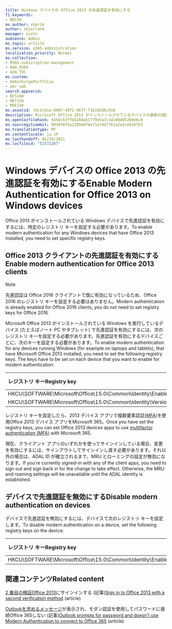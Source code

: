 ```yaml
---
title: Windows デバイスの Office 2013 の先進認証を有効にする
f1.keywords:
- NOCSH
ms.author: sharik
author: skjerland
manager: scotv
audience: Admin
ms.topic: article
ms.service: o365-administration
localization_priority: Normal
ms.collection:
- M365-subscription-management
- Adm_O365
- Adm_TOC
ms.custom:
- AdminSurgePortfolio
- okr_smb
search.appverid:
- BCS160
- MET150
- MOE150
ms.assetid: 7dc1c01a-090f-4971-9677-f1b192d6c910
description: Microsoft Office 2013 がインストールされているデバイスの最新の認証を有効にするレジストリ キーの設定方法を説明します。
ms.openlocfilehash: d358cb2ffb4284a51779e5a7c1dc894052b9ebc0
ms.sourcegitcommit: 0936f075a1205b8f8a71a7dd7761a2e2ce6167b3
ms.translationtype: MT
ms.contentlocale: ja-JP
ms.lasthandoff: 05/19/2021
ms.locfileid: "52572287"
---
```

# <a name="enable-modern-authentication-for-office-2013-on-windows-devices"></a><span data-ttu-id="3ae68-103">Windows デバイスの Office 2013 の先進認証を有効にする</span><span class="sxs-lookup"><span data-stu-id="3ae68-103">Enable Modern Authentication for Office 2013 on Windows devices</span></span>

<span data-ttu-id="3ae68-104">Office 2013 がインストールされている Windows デバイスで先進認証を有効にするには、特定のレジストリ キーを設定する必要があります。</span><span class="sxs-lookup"><span data-stu-id="3ae68-104">To enable modern authentication for any Windows devices that have Office 2013 installed, you need to set specific registry keys.</span></span>
  
## <a name="enable-modern-authentication-for-office-2013-clients"></a><span data-ttu-id="3ae68-105">Office 2013 クライアントの先進認証を有効にする</span><span class="sxs-lookup"><span data-stu-id="3ae68-105">Enable modern authentication for Office 2013 clients</span></span>

> [!NOTE]
> <span data-ttu-id="3ae68-106">先進認証は Office 2016 クライアントで既に有効になっているため、Office 2016 のレジストリ キーを設定する必要はありません。</span><span class="sxs-lookup"><span data-stu-id="3ae68-106">Modern authentication is already enabled for Office 2016 clients, you do not need to set registry keys for Office 2016.</span></span> 
  
<span data-ttu-id="3ae68-p101">Microsoft Office 2013 がインストールされている Windows を実行しているデバイス (たとえばノート PC やタブレット) で先進認証を有効にするには、次のレジストリ キーを設定する必要があります。先進認証を有効にするデバイスごとに、次のキーを設定する必要があります。</span><span class="sxs-lookup"><span data-stu-id="3ae68-p101">To enable modern authentication for any devices running Windows (for example on laptops and tablets), that have Microsoft Office 2013 installed, you need to set the following registry keys. The keys have to be set on each device that you want to enable for modern authentication:</span></span>
  
|<span data-ttu-id="3ae68-109">**レジストリ キー**</span><span class="sxs-lookup"><span data-stu-id="3ae68-109">**Registry key**</span></span>|<span data-ttu-id="3ae68-110">**型**</span><span class="sxs-lookup"><span data-stu-id="3ae68-110">**Type**</span></span>|<span data-ttu-id="3ae68-111">**値**</span><span class="sxs-lookup"><span data-stu-id="3ae68-111">**Value**</span></span> |
|:-------|:------:|--------:|
|<span data-ttu-id="3ae68-112">HKCU\SOFTWARE\Microsoft\Office\15.0\Common\Identity\EnableADAL</span><span class="sxs-lookup"><span data-stu-id="3ae68-112">HKCU\SOFTWARE\Microsoft\Office\15.0\Common\Identity\EnableADAL</span></span>  |<span data-ttu-id="3ae68-113">REG_DWORD</span><span class="sxs-lookup"><span data-stu-id="3ae68-113">REG_DWORD</span></span>  |<span data-ttu-id="3ae68-114">1</span><span class="sxs-lookup"><span data-stu-id="3ae68-114">1</span></span>  |
|<span data-ttu-id="3ae68-115">HKCU\SOFTWARE\Microsoft\Office\15.0\Common\Identity\Version</span><span class="sxs-lookup"><span data-stu-id="3ae68-115">HKCU\SOFTWARE\Microsoft\Office\15.0\Common\Identity\Version</span></span> |<span data-ttu-id="3ae68-116">REG_DWORD</span><span class="sxs-lookup"><span data-stu-id="3ae68-116">REG_DWORD</span></span> |<span data-ttu-id="3ae68-117">1</span><span class="sxs-lookup"><span data-stu-id="3ae68-117">1</span></span> |
   
<span data-ttu-id="3ae68-118">レジストリ キーを設定したら、2013 デバイス アプリで複数要素認証[(MFA)](set-up-multi-factor-authentication.md)を使用Office 2013 デバイス アプリをMicrosoft 365。</span><span class="sxs-lookup"><span data-stu-id="3ae68-118">Once you have set the registry keys, you can set Office 2013 devices apps to use [multifactor authentication (MFA)](set-up-multi-factor-authentication.md) with Microsoft 365.</span></span> 
  
<span data-ttu-id="3ae68-p102">現在、クライアント アプリのいずれかを使ってサインインしている場合、変更を有効にするには、サインアウトしてサインインし直す必要があります。それ以外の場合は、ADAL ID が確立されるまで、MRU とローミングの設定が無効になります。</span><span class="sxs-lookup"><span data-stu-id="3ae68-p102">If you're currently signed-in with any of the client apps, you need to sign out and sign back in for the change to take effect. Otherwise, the MRU and roaming settings will be unavailable until the ADAL identity is established.</span></span>
  
## <a name="disable-modern-authentication-on-devices"></a><span data-ttu-id="3ae68-121">デバイスで先進認証を無効にする</span><span class="sxs-lookup"><span data-stu-id="3ae68-121">Disable modern authentication on devices</span></span>

<span data-ttu-id="3ae68-122">デバイスで先進認証を無効にするには、デバイスで次のレジストリ キーを設定します。</span><span class="sxs-lookup"><span data-stu-id="3ae68-122">To disable modern authentication on a device, set the following registry keys on the device:</span></span>
  
|<span data-ttu-id="3ae68-123">**レジストリ キー**</span><span class="sxs-lookup"><span data-stu-id="3ae68-123">**Registry key**</span></span>|<span data-ttu-id="3ae68-124">**型**</span><span class="sxs-lookup"><span data-stu-id="3ae68-124">**Type**</span></span>|<span data-ttu-id="3ae68-125">**値**</span><span class="sxs-lookup"><span data-stu-id="3ae68-125">**Value**</span></span>|
|:-------|:------:|--------:|
|<span data-ttu-id="3ae68-126">HKCU\SOFTWARE\Microsoft\Office\15.0\Common\Identity\EnableADAL</span><span class="sxs-lookup"><span data-stu-id="3ae68-126">HKCU\SOFTWARE\Microsoft\Office\15.0\Common\Identity\EnableADAL</span></span> |<span data-ttu-id="3ae68-127">REG_DWORD</span><span class="sxs-lookup"><span data-stu-id="3ae68-127">REG_DWORD</span></span>|<span data-ttu-id="3ae68-128">0</span><span class="sxs-lookup"><span data-stu-id="3ae68-128">0</span></span>|
   
## <a name="related-content"></a><span data-ttu-id="3ae68-129">関連コンテンツ</span><span class="sxs-lookup"><span data-stu-id="3ae68-129">Related content</span></span>

<span data-ttu-id="3ae68-130">[2 番目の検証Office 2013](https://support.microsoft.com/office/2b856342-170a-438e-9a4f-3c092394d3cb)にサインインする (記事)</span><span class="sxs-lookup"><span data-stu-id="3ae68-130">[Sign in to Office 2013 with a second verification method](https://support.microsoft.com/office/2b856342-170a-438e-9a4f-3c092394d3cb) (article)</span></span>

<span data-ttu-id="3ae68-131">[Outlookを求めるメッセージ](/outlook/troubleshoot/authentication/outlook-prompt-password-modern-authentication-enabled)が表示され、モダン認証を使用してパスワードに接続Office 365しない (記事)</span><span class="sxs-lookup"><span data-stu-id="3ae68-131">[Outlook prompts for password and doesn't use Modern Authentication to connect to Office 365](/outlook/troubleshoot/authentication/outlook-prompt-password-modern-authentication-enabled) (article)</span></span>

